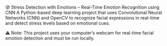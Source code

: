😰 Stress Detection with Emotions – Real-Time Emotion Recognition using CNN
A Python-based deep learning project that uses Convolutional Neural Networks (CNN) and OpenCV to recognize facial expressions in real-time and detect stress levels based on emotional cues.

⚠️ Note: This project uses your computer’s webcam for real-time facial emotion detection and must be run locally.
